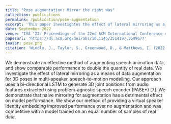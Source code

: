 ```yaml
---
title: "Pose augmentation: Mirror the right way"
collection: publications
permalink: /publication/pose-augmentation
excerpt: 'This paper investigates the effect of lateral mirroring as a means of data augmentation for 3D poses in multi-speaker, speech-to-motion modelling.'
date: September 2022
venue: "IVA '22: Proceedings of the 22nd ACM International Conference on Intelligent Virtual Agents"
paperurl: 'https://dl.acm.org/doi/abs/10.1145/3514197.3549677'
teaser: pose.png
citation: 'Windle, J., Taylor, S., Greenwood, D., & Matthews, I. (2022, September). Pose augmentation: Mirror the right way. In Proceedings of the 22nd ACM International Conference on Intelligent Virtual Agents (pp. 1-3).'
---
```



We demonstrate an effective method of augmenting speech animation data, and show comparable performance to double the quantity of real data. We investigate the effect of lateral mirroring as a means of data augmentation for 3D poses in multi-speaker, speech-to-motion modelling. Our approach uses a bi-directional LSTM to generate 3D joint positions from audio features extracted using problem-agnostic speech encoder (PASE+) [7]. We demonstrate that naive mirroring for augmentation has a detrimental effect on model performance. We show our method of providing a virtual speaker identity embedding improved performance over no augmentation and was competitive with a model trained on an equal number of samples of real data.
